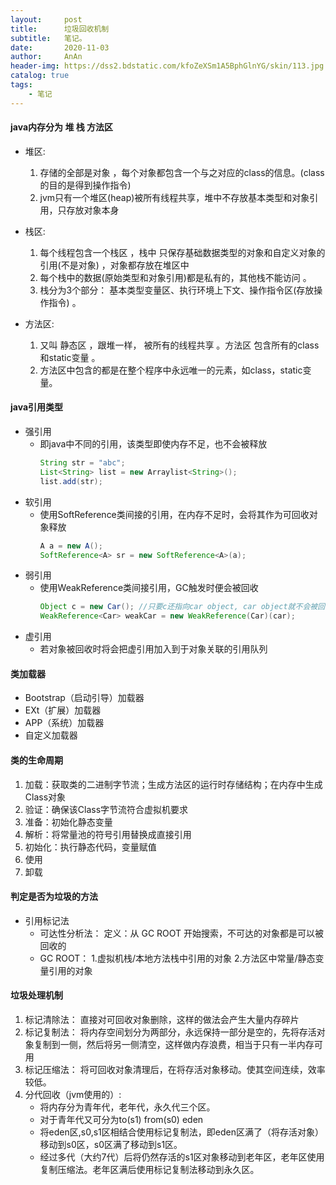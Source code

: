 ```yaml
---
layout:     post
title:      垃圾回收机制
subtitle:   笔记。
date:       2020-11-03
author:     AnAn
header-img: https://dss2.bdstatic.com/kfoZeXSm1A5BphGlnYG/skin/113.jpg
catalog: true
tags:
    - 笔记
---
```

#### java内存分为 堆 栈 方法区
- 堆区:

    1. 存储的全部是对象 ，每个对象都包含一个与之对应的class的信息。(class的目的是得到操作指令)
    2. jvm只有一个堆区(heap)被所有线程共享，堆中不存放基本类型和对象引用，只存放对象本身
- 栈区:
    1. 每个线程包含一个栈区 ，栈中 只保存基础数据类型的对象和自定义对象的引用(不是对象) ，对象都存放在堆区中
    2. 每个栈中的数据(原始类型和对象引用)都是私有的，其他栈不能访问 。
    3. 栈分为3个部分： 基本类型变量区、执行环境上下文、操作指令区(存放操作指令) 。
- 方法区:
    1. 又叫 静态区 ，跟堆一样， 被所有的线程共享 。方法区 包含所有的class和static变量 。
    2. 方法区中包含的都是在整个程序中永远唯一的元素，如class，static变量。
#### java引用类型
- 强引用
   - 即java中不同的引用，该类型即使内存不足，也不会被释放
        ```java
        String str = "abc";
        List<String> list = new Arraylist<String>();
        list.add(str);
        ```
- 软引用
  - 使用SoftReference类间接的引用，在内存不足时，会将其作为可回收对象释放
    ```java
    A a = new A();            
    SoftReference<A> sr = new SoftReference<A>(a);  
    ```
- 弱引用
  - 使用WeakReference类间接引用，GC触发时便会被回收
    ```java
    Object c = new Car(); //只要c还指向car object, car object就不会被回收
    WeakReference<Car> weakCar = new WeakReference(Car)(car);
    ```
- 虚引用
  - 若对象被回收时将会把虚引用加入到于对象关联的引用队列
#### 类加载器
- Bootstrap（启动引导）加载器
- EXt（扩展）加载器
- APP（系统）加载器
- 自定义加载器
#### 类的生命周期
1. 加载：获取类的二进制字节流；生成方法区的运行时存储结构；在内存中生成Class对象
2. 验证：确保该Class字节流符合虚拟机要求
3. 准备：初始化静态变量
4. 解析：将常量池的符号引用替换成直接引用
5. 初始化：执行静态代码，变量赋值
6. 使用
7. 卸载

#### 判定是否为垃圾的方法
- 引用标记法
  - 可达性分析法：
    定义：从 GC ROOT 开始搜索，不可达的对象都是可以被回收的
  - GC ROOT：
    1.虚拟机栈/本地方法栈中引用的对象
    2.方法区中常量/静态变量引用的对象
#### 垃圾处理机制
1. 标记清除法：
直接对可回收对象删除，这样的做法会产生大量内存碎片
2. 标记复制法：
将内存空间划分为两部分，永远保持一部分是空的，先将存活对象复制到一侧，然后将另一侧清空，这样做内存浪费，相当于只有一半内存可用
3. 标记压缩法：
将可回收对象清理后，在将存活对象移动。使其空间连续，效率较低。
4. 分代回收（jvm使用的）:
    - 将内存分为青年代，老年代，永久代三个区。
    - 对于青年代又可分为to(s1) from(s0) eden
   - 将eden区,s0,s1区相结合使用标记复制法，即eden区满了（将存活对象）移动到s0区，s0区满了移动到s1区。
   - 经过多代（大约7代）后将仍然存活的s1区对象移动到老年区，老年区使用复制压缩法。老年区满后使用标记复制法移动到永久区。

